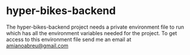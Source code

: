 # hyper-bikes-backend

The hyper-bikes-backend project needs a private environment file to run which has all the environment variables needed for the project. To get access to this environment file send me an email at amianoabreu@gmail.com
